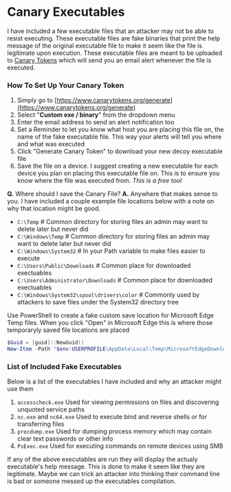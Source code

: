 # Canary Executables
I have included a few executable files that an attacker may not be able to resist executing. These executable files are fake binaries that print the help message of the original executable file to make it seem like the file is legitimate upon execution. These executable files are meant to be uploaded to [Canary Tokens](https://www.canarytokens.org/generate) which will send you an email alert whenever the file is executed. 

### How To Set Up Your Canary Token
1. Simply go to [https://www.canarytokens.org/generate](https://www.canarytokens.org/generate)
2. Select "__Custom exe / binary__" from the dropdown menu
3. Enter the email address to send an alert notification too
4. Set a Reminder to let you know what host you are placing this file on, the name of the fake executable file. This way your alerts will tell you where and what was executed
5. Click "Generate Canary Token" to download your new decoy executable file
6. Save the file on a device. I suggest creating a new executable for each device you plan on placing this executable file on. This is to ensure you know where the file was executed from. _This is a free tool_

__Q.__ Where should I save the Canary File?
__A.__ Anywhere that makes sense to you. I have included a couple example file locations below with a note on why that location might be good.

- ```C:\Temp```                                 # Common directory for storing files an admin may want to delete later but never did
- ```C:\Windows\Temp```                         # Common directory for storing files an admin may want to delete later but never did
- ```C:\Windows\System32```                     # In your Path variable to make files easier to execute
- ```C:\Users\Public\Downloads```               # Common place for downloaded exectuables
- ```C:\Users\Administrator\Downloads```        # Common place for downloaded exectuables
- ```C:\Windows\System32\spool\drivers\color``` # Commonly used by attackers to save files under the System32 directory tree

Use PowerShell to create a fake custom save location for Microsoft Edge Temp files. 
When you click "Open" in Microsoft Edge this is where those temporaryly saved file locations are placed

```powershell
$Guid = [guid]::NewGuid()
New-Item -Path "$env:USERPROFILE\AppData\Local\Temp\MicrosoftEdgeDownloads" -Name $Guid -ItemType File -Force
```

### List of Included Fake Executables
Below is a list of the executables I have included and why an attacker might use them
1. ```accesscheck.exe``` Used for viewing permissions on files and discovering unquoted service paths
2. ```nc.exe``` and ```nc64.exe``` Used to execute bind and reverse shells or for transferring files
3. ```procdump.exe``` Used for dumping process memory which may contain clear text passwords or other info
4. ```PsExec.exe``` Used for executing commands on remote devices using SMB

If any of the above executables are run they will display the actualy executable's help message. This is done to make it seem like they are legitimate. Maybe we can trick an attacker into thinking their command line is bad or someone messed up the executables compilation.